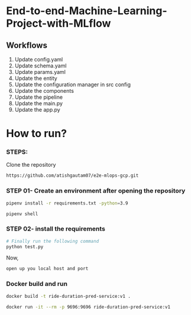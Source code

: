 # End-to-end-Machine-Learning-Project-with-MLflow


## Workflows

1. Update config.yaml
2. Update schema.yaml
3. Update params.yaml
4. Update the entity
5. Update the configuration manager in src config
6. Update the components
7. Update the pipeline 
8. Update the main.py
9. Update the app.py



# How to run?
### STEPS:

Clone the repository

```bash
https://github.com/atishgautam07/e2e-mlops-gcp.git
```
### STEP 01- Create an environment after opening the repository

```bash
pipenv install -r requirements.txt -python=3.9
```

```bash
pipenv shell
```


### STEP 02- install the requirements

```bash
# Finally run the following command
python test.py
```

Now,
```bash
open up you local host and port
```

### Docker build and run
```bash
docker build -t ride-duration-pred-service:v1 .
```

```bash
docker run -it --rm -p 9696:9696 ride-duration-pred-service:v1
```
<!-- ## MLflow

[Documentation](https://mlflow.org/docs/latest/index.html)


##### cmd
- mlflow ui

## About MLflow 
MLflow

 - Its Production Grade
 - Trace all of your expriements
 - Logging & tagging your model -->
